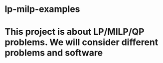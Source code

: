 # lp-milp-examples

# This project is about LP/MILP/QP problems. We will consider different problems and software

